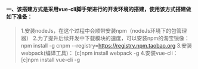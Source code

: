 #### 一、该搭建方式是采用vue-cli脚手架进行的开发环境的搭建，使用该方式搭建做如下准备：
> 1.安装nodeJs，在这个过程中会顺带安装npm（nodeJs环境下的包管理器）
> 2.为了提升后续开发中下载模块的速度，可以安装npm的淘宝镜像：
> npm install -g cnpm --registry=https://registry.npm.taobao.org
> 3.安装webpack(编译工具)：
  [c]npm install webpack -g
> 4.安装vue-cli：
  [c]npm install vue-cli -g

